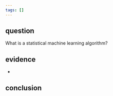 ```yaml
---
tags: []
---
```

## question
What is a statistical machine learning algorithm?
## evidence
- 
## conclusion